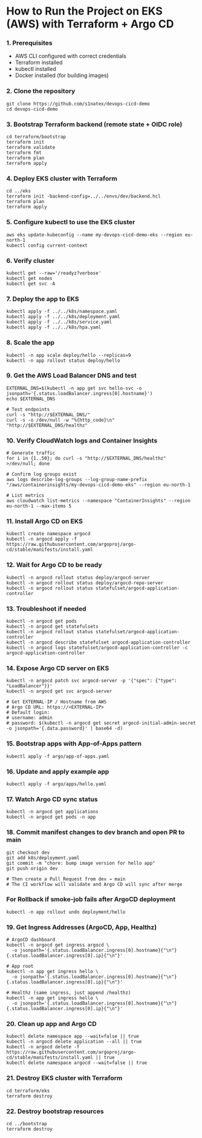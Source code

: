 # How to Run the Project on EKS (AWS) with Terraform + Argo CD

### 1. Prerequisites
- AWS CLI configured with correct credentials
- Terraform installed
- kubectl installed
- Docker installed (for building images)

### 2. Clone the repository
```
git clone https://github.com/s1natex/devops-cicd-demo
cd devops-cicd-demo
```
### 3. Bootstrap Terraform backend (remote state + OIDC role)
```
cd terraform/bootstrap
terraform init
terraform validate
terraform fmt
terraform plan
terraform apply
```
### 4. Deploy EKS cluster with Terraform
```
cd ../eks
terraform init -backend-config=../../envs/dev/backend.hcl
terraform plan
terraform apply
```
### 5. Configure kubectl to use the EKS cluster
```
aws eks update-kubeconfig --name my-devops-cicd-demo-eks --region eu-north-1
kubectl config current-context
```
### 6. Verify cluster
```
kubectl get --raw='/readyz?verbose'
kubectl get nodes
kubectl get svc -A
```
### 7. Deploy the app to EKS
```
kubectl apply -f ../../k8s/namespace.yaml
kubectl apply -f ../../k8s/deployment.yaml
kubectl apply -f ../../k8s/service.yaml
kubectl apply -f ../../k8s/hpa.yaml
```
### 8. Scale the app
```
kubectl -n app scale deploy/hello --replicas=9
kubectl -n app rollout status deploy/hello
```
### 9. Get the AWS Load Balancer DNS and test
```
EXTERNAL_DNS=$(kubectl -n app get svc hello-svc -o jsonpath='{.status.loadBalancer.ingress[0].hostname}')
echo $EXTERNAL_DNS

# Test endpoints
curl -s "http://$EXTERNAL_DNS/"
curl -s -o /dev/null -w "%{http_code}\n" "http://$EXTERNAL_DNS/healthz"
```
### 10. Verify CloudWatch logs and Container Insights
```
# Generate traffic
for i in {1..50}; do curl -s "http://$EXTERNAL_DNS/healthz" >/dev/null; done

# Confirm log groups exist
aws logs describe-log-groups --log-group-name-prefix "/aws/containerinsights/my-devops-cicd-demo-eks" --region eu-north-1

# List metrics
aws cloudwatch list-metrics --namespace "ContainerInsights" --region eu-north-1 --max-items 5
```
### 11. Install Argo CD on EKS
```
kubectl create namespace argocd
kubectl -n argocd apply -f https://raw.githubusercontent.com/argoproj/argo-cd/stable/manifests/install.yaml
```
### 12. Wait for Argo CD to be ready
```
kubectl -n argocd rollout status deploy/argocd-server
kubectl -n argocd rollout status deploy/argocd-repo-server
kubectl -n argocd rollout status statefulset/argocd-application-controller
```
### 13. Troubleshoot if needed
```
kubectl -n argocd get pods
kubectl -n argocd get statefulsets
kubectl -n argocd rollout status statefulset/argocd-application-controller
kubectl -n argocd describe statefulset argocd-application-controller
kubectl -n argocd logs statefulset/argocd-application-controller -c argocd-application-controller
```
### 14. Expose Argo CD server on EKS
```
kubectl -n argocd patch svc argocd-server -p '{"spec": {"type": "LoadBalancer"}}'
kubectl -n argocd get svc argocd-server

# Get EXTERNAL-IP / Hostname from AWS
# Argo CD URL: https://<EXTERNAL-IP>
# Default login:
# username: admin
# password: $(kubectl -n argocd get secret argocd-initial-admin-secret -o jsonpath='{.data.password}' | base64 -d)
```
### 15. Bootstrap apps with App-of-Apps pattern
```
kubectl apply -f argo/app-of-apps.yaml
```
### 16. Update and apply example app
```
kubectl apply -f argo/apps/hello.yaml
```
### 17. Watch Argo CD sync status
```
kubectl -n argocd get applications
kubectl -n argocd get pods -n app
```
### 18. Commit manifest changes to dev branch and open PR to main
```
git checkout dev
git add k8s/deployment.yaml
git commit -m "chore: bump image version for hello app"
git push origin dev

# Then create a Pull Request from dev → main
# The CI workflow will validate and Argo CD will sync after merge
```
### For Rollback if smoke-job fails after ArgoCD deployment
```
kubectl -n app rollout undo deployment/hello
```
### 19. Get Ingress Addresses (ArgoCD, App, Healthz)
```
# ArgoCD dashboard
kubectl -n argocd get ingress argocd \
  -o jsonpath='{.status.loadBalancer.ingress[0].hostname}{"\n"}{.status.loadBalancer.ingress[0].ip}{"\n"}'

# App root
kubectl -n app get ingress hello \
  -o jsonpath='{.status.loadBalancer.ingress[0].hostname}{"\n"}{.status.loadBalancer.ingress[0].ip}{"\n"}'

# Healthz (same ingress, just append /healthz)
kubectl -n app get ingress hello \
  -o jsonpath='{.status.loadBalancer.ingress[0].hostname}{"\n"}{.status.loadBalancer.ingress[0].ip}{"\n"}'
```
### 20. Clean up app and Argo CD
```
kubectl delete namespace app --wait=false || true
kubectl -n argocd delete application --all || true
kubectl -n argocd delete -f https://raw.githubusercontent.com/argoproj/argo-cd/stable/manifests/install.yaml || true
kubectl delete namespace argocd --wait=false || true
```
### 21. Destroy EKS cluster with Terraform
```
cd terraform/eks
terraform destroy
```
### 22. Destroy bootstrap resources
```
cd ../bootstrap
terraform destroy
```

